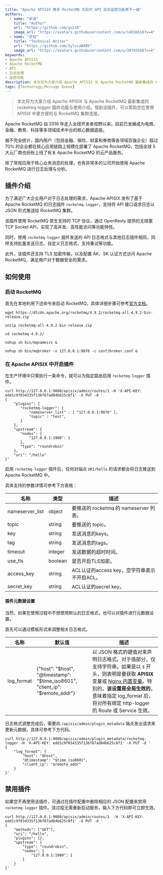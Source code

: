 ```yaml
---
title: "Apache APISIX 携手 RocketMQ 为实时 API 日志监控功能再下一城"
authors: 
  - name: "余洲"
    title: "Author"
    url: "https://github.com/yuz10"
    image_url: "https://avatars.githubusercontent.com/u/14816818?v=4"
  - name: "苏钰"
    title: "Technical Writer"
    url: "https://github.com/SylviaBABY"
    image_url: "https://avatars.githubusercontent.com/u/39793568?v=4"
keywords: 
- Apache APISIX
- Apache RocketMQ
- API
- 日志处理
- 监控功能
description: 本文将为大家介绍 Apache APISIX 与 Apache RocketMQ 最新集成的 rocketmq-logger 插件功能与使用介绍。借助该插件，可以帮助您在使用 APISIX 中更方便的与 RocketMQ 集群连接。
tags: [Technology,Message Queue]
---
```


> 本文将为大家介绍 Apache APISIX 与 Apache RocketMQ 最新集成的 rocketmq-logger 插件功能与使用介绍。借助该插件，可以帮助您在使用 APISIX 中更方便的与 RocketMQ 集群连接。

<!--truncate-->

Apache RocketMQ 自 2016 年走入全球开发者视野以来，目前已发展成为电商、金融、教育、科技等多领域技术中台的核心数据底座。

据不完全统计，国内用户（包括金融、保险、财富和券商等各领域百强企业）超过 70% 的企业都在核心应用链路上规模化部署了 Apache RocketMQ，包括全球  5 大云厂商也纷纷上线了有关 Apache  RocketMQ 的云产品服务。

除了常规应用于核心业务消息的处理，也有非常多的公司开始使用 Apache RocketMQ 进行日志处理与分析。

## 插件介绍

为了满足广大企业用户对于日志处理的需求，Apache APISIX 发布了基于 Apache RocketMQ 的日志插件 `rocketmq-logger`，支持将 API 接口请求日志以 JSON 形式推送给 RocketMQ 集群。

该插件使用 RocketMQ 原生支持的 TCP 协议，通过 OpenResty 提供的无阻塞 TCP Socket API，实现了高并发、高性能访问等功能特性。

同时，使用 `rocketmq-logger` 插件发送的 API 日志格式与其他日志插件相同，同样支持批量发送日志、自定义日志格式、支持重试等功能。

此外，该插件还支持 TLS 加密传输，以及配置 AK、SK 认证方式访问 Apache RocketMQ，满足用户对于数据安全的需求。

## 如何使用

### 启动 RocketMQ

首先在本地利用下述命令来启动 RocketMQ，具体详细步骤可参考[官方文档](https://rocketmq.apache.org/docs/quick-start/)。

```shell
wget https://dlcdn.apache.org/rocketmq/4.9.2/rocketmq-all-4.9.2-bin-release.zip

unzip rocketmq-all-4.9.2-bin-release.zip

cd rocketmq-4.9.2/

nohup sh bin/mqnamesrv &

nohup sh bin/mqbroker -n 127.0.0.1:9876 -c conf/broker.conf &
```

### 在 Apache APISIX 中开启插件

在生产环境中只需执行一条命令，就可以为指定路由启用 `rocketmq-logger` 插件。

```shell
curl http://127.0.0.1:9080/apisix/admin/routes/1 -H 'X-API-KEY: edd1c9f034335f136f87ad84b625c8f1' -X PUT -d '
{
    "plugins": {
       "rocketmq-logger": {
           "nameserver_list" : [ "127.0.0.1:9876" ],
           "topic" : "test",
       }
    },
    "upstream": {
       "nodes": {
           "127.0.0.1:1980": 1
       },
       "type": "roundrobin"
    },
    "uri": "/hello"
}'
```

启用 `rocketmq-logger` 插件后，任何对端点 `URI/hello` 的请求都会将日志推送到 Apache RocketMQ 中。

具体支持的参数详情可参考下方表格：

| 名称             | 类型    | 描述                                             |
| ---------------- | ------- |  ------------------------------------------------ |
| nameserver_list  | object  | 要推送的 rocketmq 的 nameserver 列表。        |
| topic            | string  | 要推送的 topic。                             |
| key              | string  | 发送消息的keys。                             |
| tag              | string  | 发送消息的tags。                             |
| timeout          | integer | 发送数据的超时时间。                          |
| use_tls          | boolean | 是否开启TLS加密。                             |
| access_key       | string  | ACL认证的access key，空字符串表示不开启ACL。     |
| secret_key       | string  | ACL认证的secret key。                        |

#### 插件元数据设置

当然，如果在使用过程中不想使用默认的日志格式，也可以对插件进行元数据设置。

首先可以通过模板形式来调整相关日志格式。

| 名称             |  默认值        |  描述                                             |
| ---------------- |  ------------- | ------------------------------------------------ |
| log_format       |  {"host": "$host", "@timestamp": "$time_iso8601", "client_ip": "$remote_addr"} |    以 JSON 格式的键值对来声明日志格式。对于值部分，仅支持字符串。如果是以 `$` 开头，则表明是要获取 __APISIX__ 变量或 [Nginx 内置变量](http://nginx.org/en/docs/varindex.html)。特别的，**该设置是全局生效的**，意味着指定 log_format 后，将对所有绑定 http-logger 的 Route 或 Service 生效。 |

日志格式调整完成后，需要向 `/apisix/admin/plugin_metadata` 端点发出请求来更新元数据，具体可参考下方代码。

```shell
curl http://127.0.0.1:9080/apisix/admin/plugin_metadata/rocketmq-logger -H 'X-API-KEY: edd1c9f034335f136f87ad84b625c8f1' -X PUT -d '
{
    "log_format": {
        "host": "$host",
        "@timestamp": "$time_iso8601",
        "client_ip": "$remote_addr"
    }
}'
```

## 禁用插件

如果您不再使用该插件，可通过在插件配置中删除相应的 JSON 配置来禁用 `rocketmq-logger` 插件。该过程无需重新启动服务，输入下方代码即可立即生效。

```shell
curl http://127.0.0.1:9080/apisix/admin/routes/1  -H 'X-API-KEY: edd1c9f034335f136f87ad84b625c8f1' -X PUT -d '
{
    "methods": ["GET"],
    "uri": "/hello",
    "plugins": {},
    "upstream": {
        "type": "roundrobin",
        "nodes": {
            "127.0.0.1:1980": 1
        }
    }
}'
```

